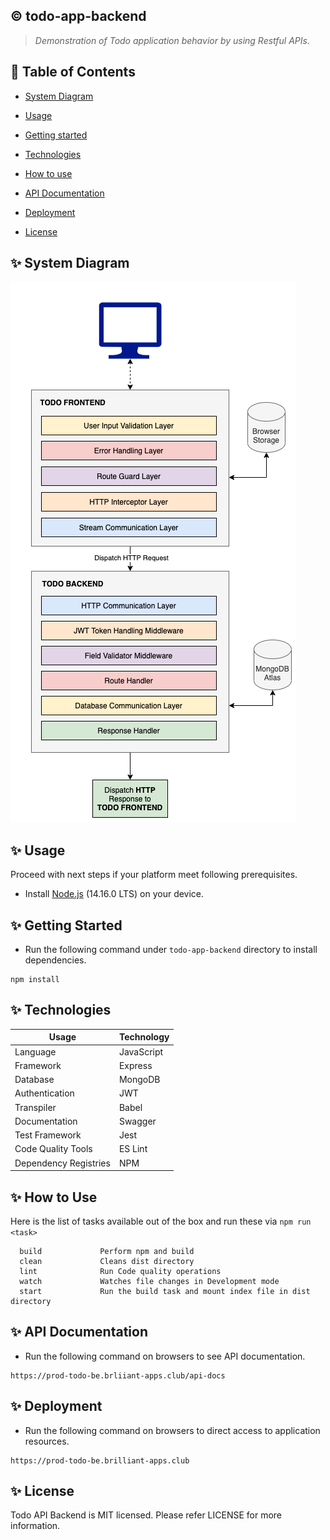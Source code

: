 ## :copyright: todo-app-backend
> _Demonstration of Todo application behavior by using Restful APIs._

## :book: Table of Contents
   <!-- START doctoc generated TOC please keep comment here to allow auto update -->
   <!-- DON'T EDIT THIS SECTION, INSTEAD RE-RUN doctoc TO UPDATE -->

- [System Diagram](#sparkles-system-diagram)
- [Usage](#sparkles-usage)
- [Getting started](#sparkles-getting-started)
- [Technologies](#sparkles-technologies)
- [How to use](#sparkles-how-to-use)
- [API Documentation](#sparkles-api-documentation)
- [Deployment](#sparkles-deployment)
- [License](#sparkles-license)

   <!-- END doctoc generated TOC please keep comment here to allow auto update -->

## :sparkles: System Diagram

![rendering_architecture.png](./user-guides/images/system-diagram.png)

## :sparkles: Usage

Proceed with next steps if your platform meet following prerequisites.

- Install [Node.js](https://nodejs.org/en/) (14.16.0 LTS) on your device.

## :sparkles: Getting Started
* Run the following command under `todo-app-backend` directory to install dependencies.
 ```
 npm install
 ```

## :sparkles: Technologies

Usage          	            | Technology
 --------------------------	| --------------------------
Language        | JavaScript
Framework     	| Express
Database | MongoDB
Authentication | JWT
Transpiler           	| Babel
Documentation        	| Swagger
Test Framework | Jest
Code Quality Tools         	| ES Lint
Dependency Registries      	| NPM

## :sparkles: How to Use

Here is the list of tasks available out of the box and run these via `npm run <task>`
 ```
   build             Perform npm and build
   clean             Cleans dist directory
   lint              Run Code quality operations 
   watch             Watches file changes in Development mode
   start             Run the build task and mount index file in dist directory
 ```
## :sparkles: API Documentation
* Run the following command on browsers to see API documentation.
 ```
 https://prod-todo-be.brliiant-apps.club/api-docs
 ```

## :sparkles: Deployment
* Run the following command on browsers to direct access to application resources.
 ```
 https://prod-todo-be.brilliant-apps.club
 ```

## :sparkles: License

Todo API Backend is MIT licensed. Please refer LICENSE for more information.
